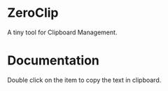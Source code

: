 # ZeroClip
A tiny tool for Clipboard Management.

# Documentation
Double click on the item to copy the text in clipboard.
